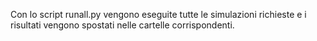 Con lo script runall.py vengono eseguite tutte le simulazioni richieste e i risultati vengono spostati nelle cartelle corrispondenti. 